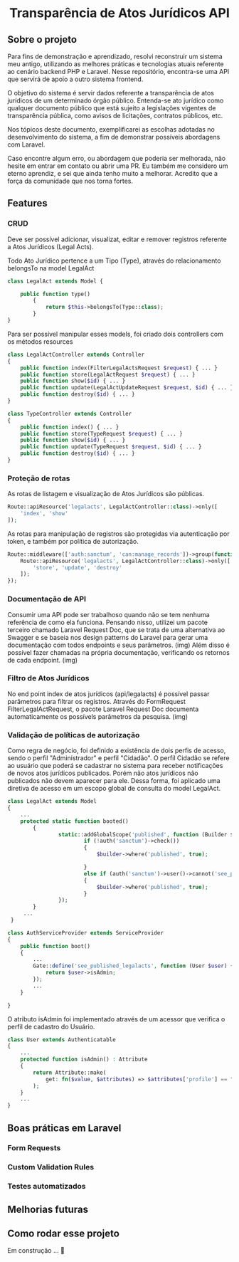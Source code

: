 <h1 align="center">
    Transparência de Atos Jurídicos API
</h1>

## Sobre o projeto

Para fins de demonstração e aprendizado, resolvi reconstruir um sistema meu antigo, utilizando as melhores práticas e tecnologias atuais referente ao cenário backend PHP e Laravel. Nesse repositório, encontra-se uma API que servirá de apoio a outro sistema frontend. 

O objetivo do sistema é servir dados referente a transparência de atos jurídicos de um determinado órgão público. Entenda-se ato jurídico como qualquer documento público que está sujeito a legislações vigentes de transparência pública, como avisos de licitações, contratos públicos, etc.

Nos tópicos deste documento, exemplificarei as escolhas adotadas no desenvolvimento do sistema, a fim de demonstrar possíveis abordagens com Laravel.

Caso encontre algum erro, ou abordagem que poderia ser melhorada, não hesite em entrar em contato ou abrir uma PR. Eu também me considero um eterno aprendiz, e sei que ainda tenho muito a melhorar. Acredito que a força da comunidade que nos torna fortes. 

## Features

### CRUD

Deve ser possível adicionar, visualizat, editar e remover registros referente a Atos Jurídicos (Legal Acts).

Todo Ato Jurídico pertence a um Tipo (Type), através do relacionamento belongsTo na model LegalAct

```php
class LegalAct extends Model {

    public function type()
        {
            return $this->belongsTo(Type::class);
        }
}
```
Para ser possível manipular esses models, foi criado dois controllers com os métodos resources
```php
class LegalActController extends Controller
{
    public function index(FilterLegalActsRequest $request) { ... }
    public function store(LegalActRequest $request) { ... }
    public function show($id) { ... }
    public function update(LegalActUpdateRequest $request, $id) { ... }
    public function destroy($id) { ... }
}

```
```php
class TypeController extends Controller
{
    public function index() { ... }
    public function store(TypeRequest $request) { ... }
    public function show($id) { ... }
    public function update(TypeRequest $request, $id) { ... }
    public function destroy($id) { ... }
}

```
### Proteção de rotas
As rotas de listagem e visualização de Atos Jurídicos são públicas.
```php
Route::apiResource('legalacts', LegalActController::class)->only([
    'index', 'show'
]);
```
As rotas para manipulação de registros são protegidas via autenticação por token, e também por política de autorização.
```php
Route::middleware(['auth:sanctum', 'can:manage_records'])->group(function () {
    Route::apiResource('legalacts', LegalActController::class)->only([
        'store', 'update', 'destroy'
    ]);
});
```
### Documentação de API
Consumir uma API pode ser trabalhoso quando não se tem nenhuma referência de como ela funciona. Pensando nisso, utilizei um pacote terceiro chamado Laravel Request Doc, que se trata de uma alternativa ao Swagger e se baseia nos design patterns do Laravel para gerar uma documentação com todos endpoints e seus parâmetros. 
(img)
Além disso é possível fazer chamadas na própria documentação, verificando os retornos de cada endpoint. 
(img)

### Filtro de Atos Jurídicos
No end point index de atos jurídicos (api/legalacts) é possível passar parâmetros para filtrar os registros. Através do FormRequest FilterLegalActRequest, o pacote Laravel Request Doc documenta automaticamente os possívels parâmetros da pesquisa.
(img)

### Validação de políticas de autorização
Como regra de negócio, foi definido a existência de dois perfis de acesso, sendo o perfil "Administrador" e perfil "Cidadão". O perfil Cidadão se refere ao usuário que poderá se cadastrar no sistema para receber notificações de novos atos jurídicos publicados. Porém não atos jurídicos não publicados não devem aparecer para ele. Dessa forma, foi aplicado uma diretiva de acesso em um escopo global de consulta do model LegalAct.
```php
class LegalAct extends Model
{
    ...
    protected static function booted()
        {
                static::addGlobalScope('published', function (Builder $builder) {
                        if (!auth('sanctum')->check())
                        {
                            $builder->where('published', true);

                        }
                        else if (auth('sanctum')->user()->cannot('see_published_legalacts'))
                        {
                            $builder->where('published', true);
                        }
                });
        }
     ...
 } 
```
```php
class AuthServiceProvider extends ServiceProvider
{
    public function boot()
    {
        ...
        Gate::define('see_published_legalacts', function (User $user) {
            return $user->isAdmin;
        });
        ...
    }

}
```
O atributo isAdmin foi implementado através de um acessor que verifica o perfil de cadastro do Usuário.
```php
class User extends Authenticatable
{
    ...
    protected function isAdmin() : Attribute
    {
        return Attribute::make(
            get: fn($value, $attributes) => $attributes['profile'] == "admin"
        );
    }
    ...
}
```
## Boas práticas em Laravel

### Form Requests

### Custom Validation Rules

### Testes automatizados

## Melhorias futuras

## Como rodar esse projeto

Em construção ... 🔨

